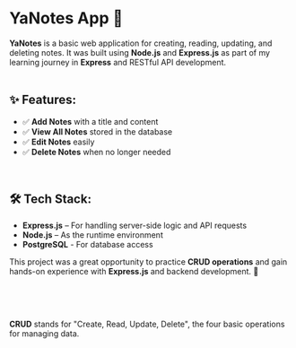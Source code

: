 # YaNotes App 📝  

**YaNotes** is a basic web application for creating, reading, updating, and deleting notes. It was built using **Node.js** and **Express.js** as part of my learning journey in **Express** and RESTful API development.  
<br>

## ✨ Features:  
- ✅ **Add Notes** with a title and content  
- ✅ **View All Notes** stored in the database  
- ✅ **Edit Notes** easily  
- ✅ **Delete Notes** when no longer needed  
<br>

## 🛠 Tech Stack:  
- **Express.js** – For handling server-side logic and API requests  
- **Node.js** – As the runtime environment
- **PostgreSQL** - For database access  



This project was a great opportunity to practice **CRUD operations** and gain hands-on experience with **Express.js** and backend development. 🚀

<br><br>


##     
**CRUD** stands for "Create, Read, Update, Delete", the four basic operations for managing data.

